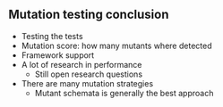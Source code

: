 ## Mutation testing conclusion

* Testing the tests
* Mutation score: how many mutants where detected
* Framework support
* A lot of research in performance
    * Still open research questions
* There are many mutation strategies
    * Mutant schemata is generally the best approach
